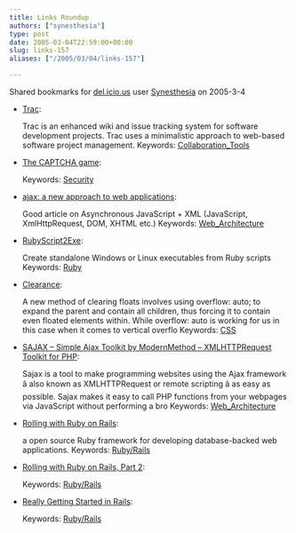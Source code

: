 ```yaml
---
title: Links Roundup
authors: ["synesthesia"]
type: post
date: 2005-03-04T22:59:00+00:00
slug: links-157 
aliases: ["/2005/03/04/links-157"]

---
```

Shared bookmarks for [del.icio.us][1] user  [Synesthesia][2] on 2005-3-4

  * [Trac][3]:
  
    Trac is an enhanced wiki and issue tracking system for software development projects. Trac uses a minimalistic approach to web-based software project management. Keywords: [Collaboration_Tools][4]
  * [The CAPTCHA game][5]:
   
    Keywords: [Security][6]
  * [ajax: a new approach to web applications][7]:
  
    Good article on Asynchronous JavaScript + XML (JavaScript, XmlHttpRequest, DOM, XHTML etc.) Keywords: [Web_Architecture][8]
  * [RubyScript2Exe][9]:
  
    Create standalone Windows or Linux executables from Ruby scripts Keywords: [Ruby][10]
  * [Clearance][11]:
  
    A new method of clearing floats involves using overflow: auto; to expand the parent and contain all children, thus forcing it to contain even floated elements within. While overflow: auto is working for us in this case when it comes to vertical overflo Keywords: [CSS][12]
  * [SAJAX &#8211; Simple Ajax Toolkit by ModernMethod &#8211; XMLHTTPRequest Toolkit for PHP][13]:
   
    Sajax is a tool to make programming websites using the Ajax framework â also known as XMLHTTPRequest or remote scripting â as easy as possible. Sajax makes it easy to call PHP functions from your webpages via JavaScript without performing a bro Keywords: [Web_Architecture][8]
  * [Rolling with Ruby on Rails][14]:
  
    a open source Ruby framework for developing database-backed web applications. Keywords: [Ruby/Rails][15]
  * [Rolling with Ruby on Rails, Part 2][16]:
   
    Keywords: [Ruby/Rails][15]
  * [Really Getting Started in Rails][17]:
   
    Keywords: [Ruby/Rails][15]

 [1]: https://del.icio.us/
 [2]: https://del.icio.us/synesthesia
 [3]: https://projects.edgewall.com/trac/ "https://projects.edgewall.com/trac/"
 [4]: https://del.icio.us/synesthesia/Collaboration_Tools
 [5]: https://weblog.infoworld.com/udell/2004/12/01.html "https://weblog.infoworld.com/udell/2004/12/01.html"
 [6]: https://del.icio.us/synesthesia/Security
 [7]: https://www.adaptivepath.com/publications/essays/archives/000385.php "https://www.adaptivepath.com/publications/essays/archives/000385.php"
 [8]: https://del.icio.us/synesthesia/Web_Architecture
 [9]: https://www.erikveen.dds.nl/rubyscript2exe/ "https://www.erikveen.dds.nl/rubyscript2exe/"
 [10]: https://del.icio.us/synesthesia/Ruby
 [11]: https://www.mezzoblue.com/archives/2005/03/03/clearance/ "https://www.mezzoblue.com/archives/2005/03/03/clearance/"
 [12]: https://del.icio.us/synesthesia/CSS
 [13]: https://www.modernmethod.com/sajax/ "https://www.modernmethod.com/sajax/"
 [14]: https://www.onlamp.com/pub/a/onlamp/2005/01/20/rails.html "https://www.onlamp.com/pub/a/onlamp/2005/01/20/rails.html"
 [15]: https://del.icio.us/synesthesia/Ruby/Rails
 [16]: https://www.onlamp.com/pub/a/onlamp/2005/03/03/rails.html "https://www.onlamp.com/pub/a/onlamp/2005/03/03/rails.html"
 [17]: https://www.slash7.com/flashback/2005/01/oreilly_onlamp.html "https://www.slash7.com/flashback/2005/01/oreilly_onlamp.html"
